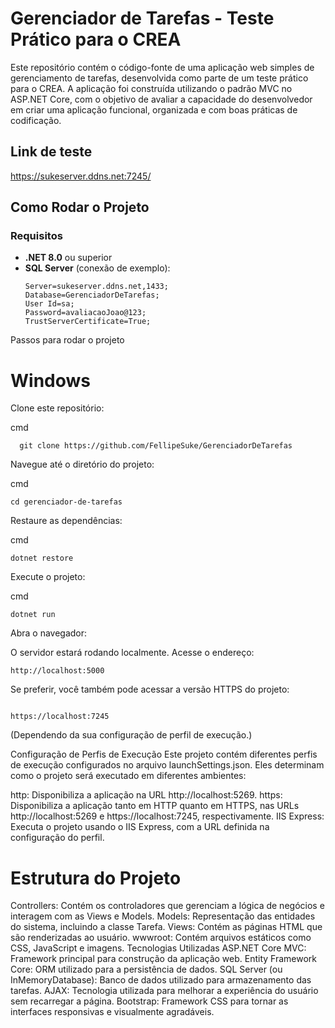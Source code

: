 # Gerenciador de Tarefas - Teste Prático para o CREA

Este repositório contém o código-fonte de uma aplicação web simples de gerenciamento de tarefas, desenvolvida como parte de um teste prático para o CREA. A aplicação foi construída utilizando o padrão MVC no ASP.NET Core, com o objetivo de avaliar a capacidade do desenvolvedor em criar uma aplicação funcional, organizada e com boas práticas de codificação.

## **Link de teste**
https://sukeserver.ddns.net:7245/

## Como Rodar o Projeto

### Requisitos

- **.NET 8.0** ou superior
- **SQL Server** (conexão de exemplo):
  ```plaintext
  Server=sukeserver.ddns.net,1433;
  Database=GerenciadorDeTarefas;
  User Id=sa;
  Password=avaliacaoJoao@123;
  TrustServerCertificate=True;
Passos para rodar o projeto

# **Windows**

Clone este repositório:

cmd
```plaintext
  git clone https://github.com/FellipeSuke/GerenciadorDeTarefas
```
Navegue até o diretório do projeto:

cmd
```plaintext
cd gerenciador-de-tarefas
```
Restaure as dependências:

cmd
```plaintext
dotnet restore
```

Execute o projeto:

cmd
```plaintext
dotnet run
```

Abra o navegador:

O servidor estará rodando localmente. Acesse o endereço:

```plaintext
http://localhost:5000
```

Se preferir, você também pode acessar a versão HTTPS do projeto:

```plaintext

https://localhost:7245
```
(Dependendo da sua configuração de perfil de execução.)

Configuração de Perfis de Execução
Este projeto contém diferentes perfis de execução configurados no arquivo launchSettings.json. Eles determinam como o projeto será executado em diferentes ambientes:

http: Disponibiliza a aplicação na URL http://localhost:5269.
https: Disponibiliza a aplicação tanto em HTTP quanto em HTTPS, nas URLs http://localhost:5269 e https://localhost:7245, respectivamente.
IIS Express: Executa o projeto usando o IIS Express, com a URL definida na configuração do perfil.

# Estrutura do Projeto
Controllers: Contém os controladores que gerenciam a lógica de negócios e interagem com as Views e Models.
Models: Representação das entidades do sistema, incluindo a classe Tarefa.
Views: Contém as páginas HTML que são renderizadas ao usuário.
wwwroot: Contém arquivos estáticos como CSS, JavaScript e imagens.
Tecnologias Utilizadas
ASP.NET Core MVC: Framework principal para construção da aplicação web.
Entity Framework Core: ORM utilizado para a persistência de dados.
SQL Server (ou InMemoryDatabase): Banco de dados utilizado para armazenamento das tarefas.
AJAX: Tecnologia utilizada para melhorar a experiência do usuário sem recarregar a página.
Bootstrap: Framework CSS para tornar as interfaces responsivas e visualmente agradáveis.


